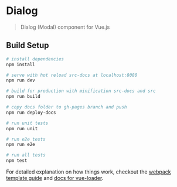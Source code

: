 # Dialog

> Dialog (Modal) component for Vue.js

## Build Setup

``` bash
# install dependencies
npm install

# serve with hot reload src-docs at localhost:8080
npm run dev

# build for production with minification src-docs and src
npm run build

# copy docs folder to gh-pages branch and push
npm run deploy-docs

# run unit tests
npm run unit

# run e2e tests
npm run e2e

# run all tests
npm test
```

For detailed explanation on how things work, checkout the [webpack template guide](http://vuejs-templates.github.io/webpack/) and [docs for vue-loader](http://vuejs.github.io/vue-loader).
